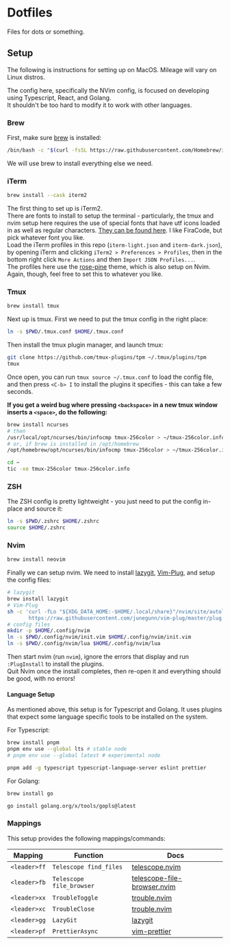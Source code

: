 # Dotfiles

Files for dots or something.

## Setup

The following is instructions for setting up on MacOS. Mileage will vary on Linux distros.

The config here, specifically the NVim config, is focused on developing using Typescript, React, and Golang.  
It shouldn't be too hard to modify it to work with other languages.

### Brew

First, make sure [brew](brew.sh) is installed:

```bash
/bin/bash -c "$(curl -fsSL https://raw.githubusercontent.com/Homebrew/install/HEAD/install.sh)"
```

We will use brew to install everything else we need.

### iTerm

```bash
brew install --cask iterm2
```

The first thing to set up is iTerm2.  
There are fonts to install to setup the terminal - particularly, the tmux and nvim setup here requires the use of special fonts that have utf icons loaded in as well as regular characters. [They can be found here](https://www.nerdfonts.com/font-downloads). I like FiraCode, but pick whatever font you like.  
Load the iTerm profiles in this repo (`iterm-light.json` and `iterm-dark.json`), by opening iTerm and clicking `iTerm2 > Preferences > Profiles`, then in the bottom right click `More Actions` and then `Import JSON Profiles...`.  
The profiles here use the [rose-pine](https://rosepinetheme.com/) theme, which is also setup on Nvim. Again, though, feel free to set this to whatever you like.

### Tmux

```bash
brew install tmux
```

Next up is tmux. First we need to put the tmux config in the right place:

```bash
ln -s $PWD/.tmux.conf $HOME/.tmux.conf
```

Then install the tmux plugin manager, and launch tmux:

```bash
git clone https://github.com/tmux-plugins/tpm ~/.tmux/plugins/tpm
tmux
```

Once open, you can run `tmux source ~/.tmux.conf` to load the config file, and then press `<C-b> I` to install the plugins it specifies - this can take a few seconds.

**If you get a weird bug where pressing `<backspace>` in a new tmux window inserts a `<space>`, do the following:**

```bash
brew install ncurses
# then
/usr/local/opt/ncurses/bin/infocmp tmux-256color > ~/tmux-256color.info
# or, if brew is installed in /opt/homebrew
/opt/homebrew/opt/ncurses/bin/infocmp tmux-256color > ~/tmux-256color.info

cd ~
tic -xe tmux-256color tmux-256color.info
```

### ZSH

The ZSH config is pretty lightweight - you just need to put the config in-place and source it:

```bash
ln -s $PWD/.zshrc $HOME/.zshrc
source $HOME/.zshrc
```

### Nvim

```bash
brew install neovim
```

Finally we can setup nvim. We need to install [lazygit](https://github.com/jesseduffield/lazygit), [Vim-Plug](https://github.com/junegunn/vim-plug), and setup the config files:

```bash
# lazygit
brew install lazygit
# Vim-Plug
sh -c 'curl -fLo "${XDG_DATA_HOME:-$HOME/.local/share}"/nvim/site/autoload/plug.vim --create-dirs \
       https://raw.githubusercontent.com/junegunn/vim-plug/master/plug.vim'
# config files
mkdir -p $HOME/.config/nvim
ln -s $PWD/.config/nvim/init.vim $HOME/.config/nvim/init.vim
ln -s $PWD/.config/nvim/lua $HOME/.config/nvim/lua
```

Then start nvim (run `nvim`), ignore the errors that display and run `:PlugInstall` to install the plugins.  
Quit Nvim once the install completes, then re-open it and everything should be good, with no errors!

#### Language Setup

As mentioned above, this setup is for Typescript and Golang. It uses plugins that expect some language specific tools to be installed on the system.

For Typescript:

```bash
brew install pnpm
pnpm env use --global lts # stable node
# pnpm env use --global latest # experimental node

pnpm add -g typescript typescript-language-server eslint prettier
```

For Golang:

```bash
brew install go

go install golang.org/x/tools/gopls@latest
```

### Mappings

This setup provides the following mappings/commands:

| Mapping      | Function                 | Docs                                                                                         |
| ------------ | ------------------------ | -------------------------------------------------------------------------------------------- |
| `<leader>ff` | `Telescope find_files`   | [telescope.nvim](https://github.com/nvim-telescope/telescope.nvim)                           |
| `<leader>fb` | `Telescope file_browser` | [telescope-file-browser.nvim](https://github.com/nvim-telescope/telescope-file-browser.nvim) |
| `<leader>xx` | `TroubleToggle`          | [trouble.nvim](https://github.com/folke/trouble.nvim)                                        |
| `<leader>xc` | `TroubleClose`           | [trouble.nvim](https://github.com/folke/trouble.nvim)                                        |
| `<leader>gg` | `LazyGit`                | [lazygit](https://github.com/jesseduffield/lazygit)                                          |
| `<leader>pf` | `PrettierAsync`          | [vim-prettier](https://github.com/prettier/vim-prettier)                                     |
